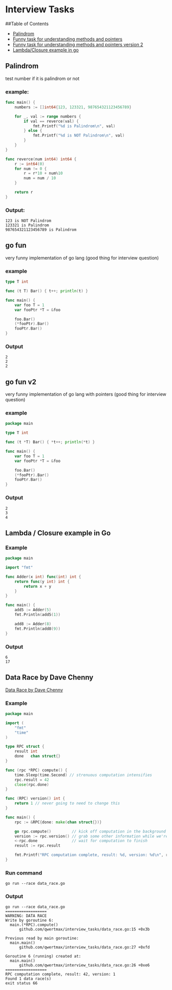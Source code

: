 # Interview Tasks

##Table of Contents

- [Palindrom](#palindrom)
- [Funny task for understanding methods and pointers](#go-fun)
- [Funny task for understanding methods and pointers version 2](#go-fun-v2)
- [Lambda/Closure example in go](#lambda--closure-example-in-go)

## Palindrom

test number if it is palindrom or not 

### example:

```go
func main() {
	numbers := []int64{123, 123321, 987654321123456789}

	for _, val := range numbers {
		if val == reverce(val) {
			fmt.Printf("%d is Palindrom\n", val)
		} else {
			fmt.Printf("%d is NOT Palindrom\n", val)
		}
	}
}

func reverce(num int64) int64 {
	r := int64(0)
	for num != 0 {
		r = r*10 + num%10
		num = num / 10
	}

	return r
}
```

### Output:

```shell
123 is NOT Palindrom
123321 is Palindrom
987654321123456789 is Palindrom
```


## go fun

very funny implementation of go lang (good thing for interview question)

### example

```go
type T int

func (t T) Bar() { t++; println(t) }

func main() {
	var foo T = 1
	var fooPtr *T = &foo

	foo.Bar()
	(*fooPtr).Bar()
	fooPtr.Bar()
}
```

### Output

```shell
2
2
2
```


## go fun v2

very funny implementation of go lang with pointers (good thing for interview question)

### example

```go
package main

type T int

func (t *T) Bar() { *t++; println(*t) }

func main() {
	var foo T = 1
	var fooPtr *T = &foo

	foo.Bar()
	(*fooPtr).Bar()
	fooPtr.Bar()
}
```

### Output

```shell
2
3
4
```

## Lambda / Closure example in Go

### Example 

```go
package main

import "fmt"

func Adder(x int) func(int) int {
	return func(y int) int {
		return x + y
	}
}

func main() {
	add5 := Adder(5)
	fmt.Println(add5(1))

	add8 := Adder(8)
	fmt.Println(add8(9))
}
```

### Output

```shell
6
17
```

## Data Race by Dave Chenny

[Data Race by Dave Chenny](http://dave.cheney.net/2015/11/18/wednesday-pop-quiz-spot-the-race)

### Example
```go
package main

import (
	"fmt"
	"time"
)

type RPC struct {
	result int
	done   chan struct{}
}

func (rpc *RPC) compute() {
	time.Sleep(time.Second) // strenuous computation intensifies
	rpc.result = 42
	close(rpc.done)
}

func (RPC) version() int {
	return 1 // never going to need to change this
}

func main() {
	rpc := &RPC{done: make(chan struct{})}

	go rpc.compute()         // kick off computation in the background
	version := rpc.version() // grab some other information while we're waiting
	<-rpc.done               // wait for computation to finish
	result := rpc.result

	fmt.Printf("RPC computation complete, result: %d, version: %d\n", result, version)
}
```


### Run command

```shell
go run --race data_race.go

```

### Output

```shell
go run --race data_race.go
==================
WARNING: DATA RACE
Write by goroutine 6:
  main.(*RPC).compute()
      github.com/qwertmax/interview_tasks/data_race.go:15 +0x3b

Previous read by main goroutine:
  main.main()
      github.com/qwertmax/interview_tasks/data_race.go:27 +0xfd

Goroutine 6 (running) created at:
  main.main()
      github.com/qwertmax/interview_tasks/data_race.go:26 +0xe6
==================
RPC computation complete, result: 42, version: 1
Found 1 data race(s)
exit status 66
```


